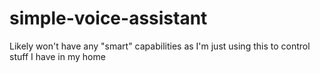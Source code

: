 # simple-voice-assistant

Likely won't have any "smart" capabilities as I'm just using this to control stuff I have in my home
